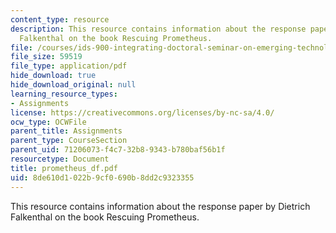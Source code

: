 ```yaml
---
content_type: resource
description: This resource contains information about the response paper by Dietrich
  Falkenthal on the book Rescuing Prometheus.
file: /courses/ids-900-integrating-doctoral-seminar-on-emerging-technologies-fall-2005/8de610d1022b9cf0690b8dd2c9323355_prometheus_df.pdf
file_size: 59519
file_type: application/pdf
hide_download: true
hide_download_original: null
learning_resource_types:
- Assignments
license: https://creativecommons.org/licenses/by-nc-sa/4.0/
ocw_type: OCWFile
parent_title: Assignments
parent_type: CourseSection
parent_uid: 71206073-f4c7-32b8-9343-b780baf56b1f
resourcetype: Document
title: prometheus_df.pdf
uid: 8de610d1-022b-9cf0-690b-8dd2c9323355
---
```

This resource contains information about the response paper by Dietrich Falkenthal on the book Rescuing Prometheus.